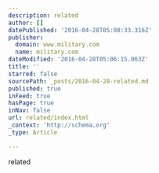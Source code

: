 ```yaml
---
description: related
author: []
datePublished: '2016-04-28T05:08:33.316Z'
publisher:
  domain: www.military.com
  name: military.com
dateModified: '2016-04-28T05:06:15.063Z'
title: ''
starred: false
sourcePath: _posts/2016-04-28-related.md
published: true
inFeed: true
hasPage: true
inNav: false
url: related/index.html
_context: 'http://schema.org'
_type: Article

---
```

related